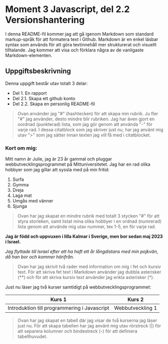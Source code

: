 # Moment 3 Javascript, del 2.2 Versionshantering

I denna README-fil kommer jag att gå igenom Markdown som standard markup-språk för att formatera text i Github. Markdown är en enkel läsbar syntax som används för att göra textinnehåll mer strukturerat och visuellt tilltalande. Jag kommer att visa och förklara några av de vanligaste Markdown-elementen. 

## Uppgiftsbeskrivning
Denna uppgift består utav totalt 3 delar:
- Del 1. En rapport
- Del 2.1. Skapa ett github konto
- Del 2.2. Skapa en personlig README-fil

> Ovan använder jag "#" (hashtecken) för att skapa min rubrik. Ju fler "#" jag använder, desto mindre blir rubriken. Jag har även gjort en oordnad (punkterad) lista, som jag gör genom att använda "-" för varje rad.
I dessa citatblock som jag skriver just nu, har jag använt mig utav ">" som jag sätter innan texten jag vill få med i citatblocket. 

### Kort om mig:
Mitt namn är Julie, jag är 23 år gammal och pluggar webbutvecklingsprogrammet på Mittuniversitetet. Jag har en rad olika hobbyer som jag gillar att syssla med på min fritid:
1. Surfa
2. Gymma
3. Dreja
4. Laga mat
5. Umgås med vänner
6. Sjunga

> Ovan har jag skapat en mindre rubrik med totalt 3 stycken "#" för att styra storleken, samt listat mina olika hobbyer i en ordnad (numrerad) lista genom att använde mig utav nummer, tex 1-5, en för varje rad.

**Jag är född och uppvuxen i lilla Kalmar i Sverige, men bor sedan maj 2023 i Israel.**

*Jag flyttade till Israel efter att ha haft ett år långdistans med min pojkvän, då han bor och kommer härifrån.*

> Ovan har jag skrivit två rader med information om mig i fet och kursiv text. För att skriva fet text i Markdown använder jag dubbla asterisker (**) och för att skriva kursiv text använder jag enkla asterisker (*).

Just nu läser jag två kurser samtidigt på webbutvecklingsprogrammet:

| Kurs 1 | Kurs 2 |
| -------- | -------- |
| Introduktion till programmering i Javascript | Webbutveckling 1 |

> Ovan har jag skapat en tabell där jag visar de två kurserna jag läser just nu. För att skapa tabellen har jag använt mig utav rörstreck (|) för att separera kolumner och bindestreck (-) för att definiera tabellhuvudet. 




